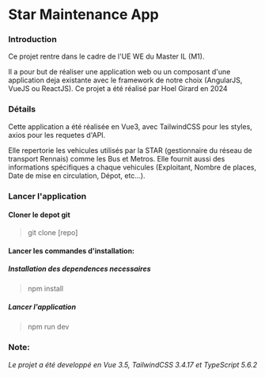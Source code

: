 # Star Maintenance App


### Introduction

Ce projet rentre dans le cadre de l'UE WE du Master IL (M1). <p><p/>Il a pour but de réaliser une application web ou un composant d'une application deja existante avec le framework de notre choix (AngularJS, VueJS ou ReactJS).
Ce projet a été réalisé par Hoel Girard en 2024

### Détails

Cette application a été réalisée en Vue3, avec TailwindCSS pour les styles, axios pour les requetes d'API.<p><p/>
Elle repertorie les vehicules utilisés par la STAR (gestionnaire du réseau de transport Rennais) comme les Bus et Metros. Elle fournit aussi des informations spécifiques a chaque vehicules (Exploitant, Nombre de places, Date de mise en circulation, Dépot, etc...). 

### Lancer l'application

#### Cloner le depot git 
> git clone [repo]
#### Lancer les commandes d'installation:

 ##### Installation des dependences necessaires
 > npm install
 
 ##### Lancer l'application
 > npm run dev

 ### Note:
<i>Le projet a été developpé en Vue 3.5, TailwindCSS 3.4.17 et TypeScript 5.6.2<i/>
